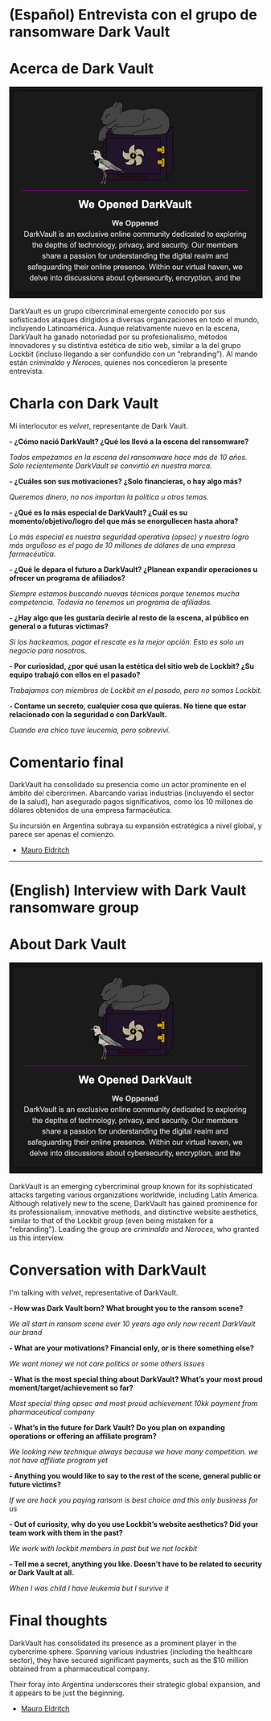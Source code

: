 # (Español) Entrevista con el grupo de ransomware Dark Vault

# Acerca de Dark Vault

<p align="center">
  <img src="media/DarkVault.png" />
</p>

DarkVault es un grupo cibercriminal emergente conocido por sus sofisticados ataques dirigidos a diversas organizaciones en todo el mundo, incluyendo Latinoamérica. Aunque relativamente nuevo en la escena, DarkVault ha ganado notoriedad por su profesionalismo, métodos innovadores y su distintiva estética de sitio web, similar a la del grupo Lockbit (incluso llegando a ser confundido con un “rebranding”). Al mando están *criminaldo* y *Neroces*, quienes nos concedieron la presente entrevista.

# Charla con Dark Vault

Mi interlocutor es _velvet_, representante de Dark Vault.

**- ¿Cómo nació DarkVault? ¿Qué los llevó a la escena del ransomware?**

_Todos empezamos en la escena del ransomware hace más de 10 años. Solo recientemente DarkVault se convirtió en nuestra marca._

**- ¿Cuáles son sus motivaciones? ¿Solo financieras, o hay algo más?**

_Queremos dinero, no nos importan la política u otros temas._

**- ¿Qué es lo más especial de DarkVault? ¿Cuál es su momento/objetivo/logro del que más se enorgullecen hasta ahora?**

_Lo más especial es nuestra seguridad operativa (opsec) y nuestro logro más orgulloso es el pago de 10 millones de dólares de una empresa farmacéutica._

**- ¿Qué le depara el futuro a DarkVault? ¿Planean expandir operaciones u ofrecer un programa de afiliados?**

_Siempre estamos buscando nuevas técnicas porque tenemos mucha competencia. Todavía no tenemos un programa de afiliados._

**- ¿Hay algo que les gustaría decirle al resto de la escena, al público en general o a futuras víctimas?**

_Si los hackeamos, pagar el rescate es la mejor opción. Esto es solo un negocio para nosotros._

**- Por curiosidad, ¿por qué usan la estética del sitio web de Lockbit? ¿Su equipo trabajó con ellos en el pasado?**

_Trabajamos con miembros de Lockbit en el pasado, pero no somos Lockbit._

**- Contame un secreto, cualquier cosa que quieras. No tiene que estar relacionado con la seguridad o con DarkVault.**

_Cuando era chico tuve leucemia, pero sobreviví._
  

# Comentario final

DarkVault ha consolidado su presencia como un actor prominente en el ámbito del cibercrimen. Abarcando varias industrias (incluyendo el sector de la salud), han asegurado pagos significativos, como los 10 millones de dólares obtenidos de una empresa farmacéutica.

Su incursión en Argentina subraya su expansión estratégica a nivel global, y parece ser apenas el comienzo.

- [Mauro Eldritch](https://twitter.com/MauroEldritch)


---


# (English) Interview with Dark Vault ransomware group

# About Dark Vault

<p align="center">
  <img src="media/DarkVault.png" />
</p>

DarkVault is an emerging cybercriminal group known for its sophisticated attacks targeting various organizations worldwide, including Latin America. Although relatively new to the scene, DarkVault has gained prominence for its professionalism, innovative methods, and distinctive website aesthetics, similar to that of the Lockbit group (even being mistaken for a "rebranding"). Leading the group are *criminaldo* and *Neroces*, who granted us this interview.

# Conversation with DarkVault

I'm talking with _velvet_, representative of DarkVault.

**- How was Dark Vault born? What brought you to the ransom scene?**

*We all start in ransom scene over 10 years ago only now recent DarkVault our brand*

**- What are your motivations? Financial only, or is there something else?**

*We want money we not care politics or some others issues*

**- What is the most special thing about DarkVault? What’s your most proud moment/target/achievement so far?**

*Most special thing opsec and most proud achievement 10kk payment from pharmaceutical company*

**- What’s in the future for Dark Vault? Do you plan on expanding operations or offering an affiliate program?**

*We looking new technique always because we have many competition. we not have affiliate program yet*

**- Anything you would like to say to the rest of the scene, general public or future victims?**

*If we are hack you paying ransom is best choice and this only business for us*

**- Out of curiosity, why do you use Lockbit’s website aesthetics? Did your team work with them in the past?**

*We work with lockbit members in past but we not lockbit*

**- Tell me a secret, anything you like. Doesn't have to be related to security or Dark Vault at all.**

*When I was child I have leukemia but I survive it*


# Final thoughts

DarkVault has consolidated its presence as a prominent player in the cybercrime sphere. Spanning various industries (including the healthcare sector), they have secured significant payments, such as the $10 million obtained from a pharmaceutical company.

Their foray into Argentina underscores their strategic global expansion, and it appears to be just the beginning.

- [Mauro Eldritch](https://twitter.com/MauroEldritch)